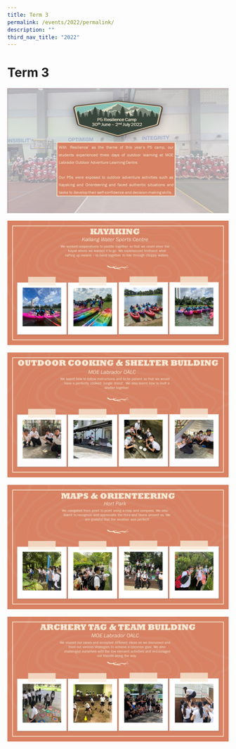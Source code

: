 ```yaml
---
title: Term 3
permalink: /events/2022/permalink/
description: ""
third_nav_title: "2022"
---
```

# **Term 3**
![](/images/2022%20Events/Term%203/Slide1.jpg)

![](/images/2022%20Events/Term%203/Slide2.jpg)

![](/images/2022%20Events/Term%203/Slide3.jpg)

![](/images/2022%20Events/Term%203/Slide4.jpg)

![](/images/2022%20Events/Term%203/Slide5.jpg)

